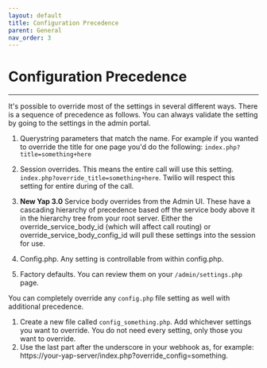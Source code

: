```yaml
---
layout: default
title: Configuration Precedence
parent: General
nav_order: 3
---
```


# Configuration Precedence

---

It's possible to override most of the settings in several different ways.  There is a sequence of precedence as follows.  You can always validate the setting by going to the settings in the admin portal.

1) Querystring parameters that match the name.  For example if you wanted to override the title for one page you'd do the following: `index.php?title=something+here`

2) Session overrides.  This means the entire call will use this setting.  `index.php?override_title=something+here`.  Twilio will respect this setting for entire during of the call.

3) **New Yap 3.0**  Service body overrides from the Admin UI.  These have a cascading hierarchy of precedence based off the service body above it in the hierarchy tree from your root server.  Either the override_service_body_id (which will affect call routing) or override_service_body_config_id will pull these settings into the session for use.

4) Config.php.  Any setting is controllable from within config.php.

5) Factory defaults.  You can review them on your `/admin/settings.php` page.

You can completely override any `config.php` file setting as well with additional precedence.

1) Create a new file called `config_something.php`.  Add whichever settings you want to override.  You do not need every setting, only those you want to override.
2) Use the last part after the underscore in your webhook as, for example: https://your-yap-server/index.php?override_config=something.
